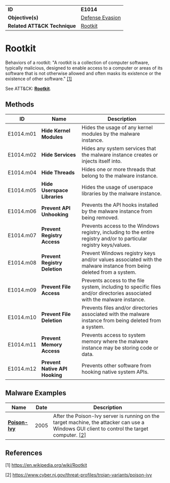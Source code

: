 |||
|---------|------------------------|
|**ID**|**E1014**|
|**Objective(s)**| [Defense Evasion](https://github.com/MBCProject/mbc-markdown/tree/master/defense-evasion)|
|**Related ATT&CK Technique**|[Rootkit](https://attack.mitre.org/techniques/T1014)|


Rootkit
=======
Behaviors of a rootkit: "A rootkit is a collection of computer software, typically malicious, designed to enable access to a computer or areas of its software that is not otherwise allowed and often masks its existence or the existence of other software." [[1]](#1)

See ATT&CK: [**Rootkit**](https://attack.mitre.org/techniques/T1014).

Methods
------- 
|ID|Name|Description|
|-----------------------------|--------|-----------------------------|
|E1014.m01|**Hide Kernel Modules**|Hides the usage of any kernel modules by the malware instance.|
|E1014.m02|**Hide Services**|Hides any system services that the malware instance creates or injects itself into.|
|E1014.m04|**Hide Threads**|Hides one or more threads that belong to the malware instance.|
|E1014.m05|**Hide Userspace Libraries**|Hides the usage of userspace libraries by the malware instance.|
|E1014.m06|**Prevent API Unhooking**|Prevents the API hooks installed by the malware instance from being removed.|
|E1014.m07|**Prevent Registry Access**|Prevents access to the Windows registry, including to the entire registry and/or to particular registry keys/values.|
|E1014.m08|**Prevent Registry Deletion**|Prevent Windows registry keys and/or values associated with the malware instance from being deleted from a system.|
|E1014.m09|**Prevent File Access**|Prevents access to the file system, including to specific files and/or directories associated with the malware instance.|
|E1014.m10|**Prevent File Deletion**|Prevents files and/or directories associated with the malware instance from being deleted from a system.|
|E1014.m11|**Prevent Memory Access**|Prevents access to system memory where the malware instance may be storing code or data.|
|E1014.m12|**Prevent Native API Hooking**|Prevents other software from hooking native system APIs.|

Malware Examples
----------------
|Name|Date|Description|
|-----------------------------|--------|-----------------------------|
|[**Poison-Ivy**](https://github.com/MBCProject/mbc-markdown/tree/master/xample-malware/poison-ivy.md)|2005|After the Poison-Ivy server is running on the target machine, the attacker can use a Windows GUI client to control the target computer. [[2]](#2)|

References
----------
<a name="1">[1]</a> https://en.wikipedia.org/wiki/Rootkit

<a name="2">[2]</a> https://www.cyber.nj.gov/threat-profiles/trojan-variants/poison-ivy
